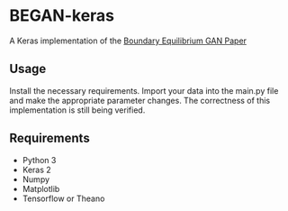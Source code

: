 # BEGAN-keras
A Keras implementation of the [Boundary Equilibrium GAN Paper](https://arxiv.org/abs/1703.10717)

## Usage
Install the necessary requirements. Import your data into the main.py file and make the appropriate parameter changes. The correctness of this implementation is still being verified.

## Requirements
- Python 3
- Keras 2
- Numpy
- Matplotlib
- Tensorflow or Theano
